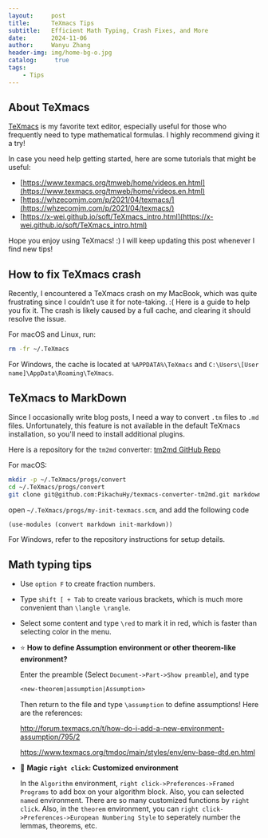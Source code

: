 ```yaml
---
layout:     post
title:      TeXmacs Tips
subtitle:   Efficient Math Typing, Crash Fixes, and More
date:       2024-11-06
author:     Wanyu Zhang
header-img: img/home-bg-o.jpg
catalog: 	 true
tags:
    - Tips
---
```


## About TeXmacs

[TeXmacs](https://www.texmacs.org/tmweb/home/welcome.en.html) is my favorite text editor, especially useful for those who frequently need to type mathematical formulas. I highly recommend giving it a try!

In case you need help getting started, here are some tutorials that might be useful:

- [https://www.texmacs.org/tmweb/home/videos.en.html](https://www.texmacs.org/tmweb/home/videos.en.html)
- [https://whzecomjm.com/p/2021/04/texmacs/](https://whzecomjm.com/p/2021/04/texmacs/)
- [https://x-wei.github.io/soft/TeXmacs_intro.html](https://x-wei.github.io/soft/TeXmacs_intro.html)

Hope you enjoy using TeXmacs! :) I will keep updating this post whenever I find new tips!

## How to fix TeXmacs crash

Recently, I encountered a TeXmacs crash on my MacBook, which was quite frustrating since I couldn’t use it for note-taking. :( Here is a guide to help you fix it. The crash is likely caused by a full cache, and clearing it should resolve the issue.

For macOS and Linux, run:

```bash
rm -fr ~/.TeXmacs
```

For Windows, the cache is located at `%APPDATA%\TeXmacs` and `C:\Users\[User name]\AppData\Roaming\TeXmacs`.

## TeXmacs to MarkDown

Since I occasionally write blog posts, I need a way to convert `.tm` files to `.md` files. Unfortunately, this feature is not available in the default TeXmacs installation, so you'll need to install additional plugins.

Here is a repository for the `tm2md` converter: [tm2md GitHub Repo](https://github.com/PikachuHy/texmacs-converter-tm2md)

For macOS:

```bash
mkdir -p ~/.TeXmacs/progs/convert
cd ~/.TeXmacs/progs/convert
git clone git@github.com:PikachuHy/texmacs-converter-tm2md.git markdown
```

open `~/.TeXmacs/progs/my-init-texmacs.scm`, and add the following code

```scheme
(use-modules (convert markdown init-markdown))
```

For Windows, refer to the repository instructions for setup details.

## Math typing tips

- Use `option F` to create fraction numbers.

- Type `shift [ + Tab` to create various brackets, which is much more convenient than `\langle \rangle`.

- Select some content and type `\red` to mark it in red, which is faster than selecting color in the menu.

- :star: **How to define Assumption environment or other theorem-like environment?**

  Enter the preamble (Select `Document->Part->Show preamble`), and type

  ```scheme
  <new-theorem|assumption|Assumption>
  ```

  Then return to the file and type `\assumption` to define assumptions! Here are the references:

  http://forum.texmacs.cn/t/how-do-i-add-a-new-environment-assumption/795/2

  https://www.texmacs.org/tmdoc/main/styles/env/env-base-dtd.en.html

- :crystal_ball: **Magic `right click`: Customized environment**

  In the `Algorithm` environment, `right click->Preferences->Framed Programs` to add box on your algorithm block. Also, you can selected `named` environment. There are so many customized functions by `right click`. Also, in the `theorem` environment, you can `right click->Preferences->European Numbering Style` to seperately number the lemmas, theorems, etc.

